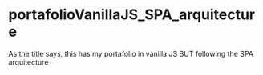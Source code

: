 # portafolioVanillaJS_SPA_arquitecture
As the title says, this has my portafolio in vanilla JS BUT  following the SPA arquitecture
